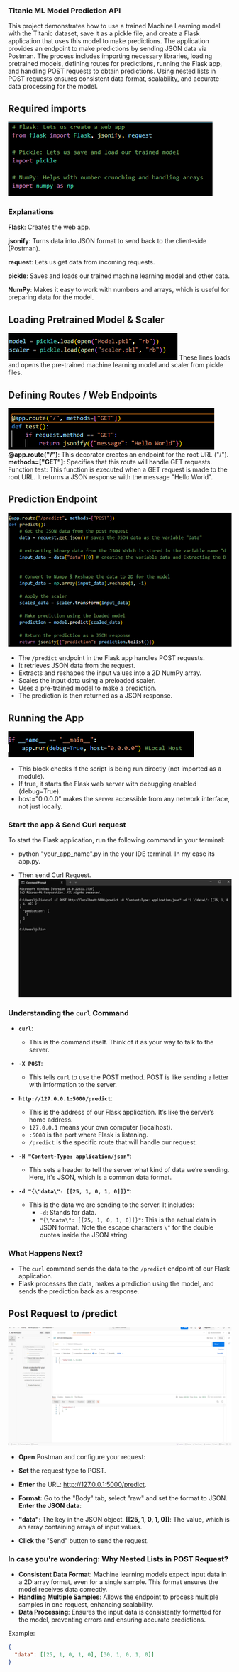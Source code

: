 ### Titanic ML Model Prediction API
This project demonstrates how to use a trained Machine Learning model with the Titanic dataset, save it as a pickle file, and create a Flask application that uses this model to make predictions. The application provides an endpoint to make predictions by sending JSON data via Postman. The process includes importing necessary libraries, loading pretrained models, defining routes for predictions, running the Flask app, and handling POST requests to obtain predictions. Using nested lists in POST requests ensures consistent data format, scalability, and accurate data processing for the model.
## Required imports
![alt text](pictures/Imports.png)
### Explanations 

**Flask**: Creates the web app.

**jsonify**: Turns data into JSON format to send back to the client-side (Postman).

**request**: Lets us get data from incoming requests.

**pickle**: Saves and loads our trained machine learning model and other data.

**NumPy**: Makes it easy to work with numbers and arrays, which is useful for preparing data for the model.

## Loading Pretrained Model & Scaler
![alt text](pictures/Pickle_open.png)
These lines loads and opens the pre-trained machine learning model and scaler from pickle files.
## Defining Routes / Web Endpoints
![alt text](pictures/Def_routes.png)
**@app.route("/")**: This decorator creates an endpoint for the root URL ("/").
**methods=["GET"]**: Specifies that this route will handle GET requests.
Function test:
This function is executed when a GET request is made to the root URL.
It returns a JSON response with the message "Hello World".
## Prediction Endpoint
![alt text](pictures/predict_end.png)
- The `/predict` endpoint in the Flask app handles POST requests.
- It retrieves JSON data from the request.
- Extracts and reshapes the input values into a 2D NumPy array.
- Scales the input data using a preloaded scaler.
- Uses a pre-trained model to make a prediction.
- The prediction is then returned as a JSON response.
## Running the App
![alt text](pictures/Running_App.png)
- This block checks if the script is being run directly (not imported as a module).
- If true, it starts the Flask web server with debugging enabled (debug=True).
- host="0.0.0.0" makes the server accessible from any network interface, not just locally.

### Start the app & Send Curl request
To start the Flask application, run the following command in your terminal:

- python "your_app_name".py  in the your IDE terminal. In my case its app.py. 

- Then send Curl Request. 
![alt text](pictures/CMD_1.png)
### Understanding the `curl` Command

- **`curl`**:
  - This is the command itself. Think of it as your way to talk to the server.

- **`-X POST`**:
  - This tells `curl` to use the POST method. POST is like sending a letter with information to the server.

- **`http://127.0.0.1:5000/predict`**:
  - This is the address of our Flask application. It’s like the server’s home address.
  - `127.0.0.1` means your own computer (localhost).
  - `:5000` is the port where Flask is listening.
  - `/predict` is the specific route that will handle our request.

- **`-H "Content-Type: application/json"`**:
  - This sets a header to tell the server what kind of data we’re sending. Here, it's JSON, which is a common data format.

- **`-d "{\"data\": [[25, 1, 0, 1, 0]]}"`**:
  - This is the data we are sending to the server. It includes:
    - `-d`: Stands for data.
    - `"{\"data\": [[25, 1, 0, 1, 0]]}"`: This is the actual data in JSON format. Note the escape characters `\"` for the double quotes inside the JSON string.

### What Happens Next?

- The `curl` command sends the data to the `/predict` endpoint of our Flask application.
- Flask processes the data, makes a prediction using the model, and sends the prediction back as a response.


## Post Request to /predict
![alt text](pictures/postman_1.png)

- **Open** Postman and configure your request:

- **Set** the request type to POST.
- **Enter** the URL: http://127.0.0.1:5000/predict.
- **Format:** Go to the "Body" tab, select "raw" and set the format to JSON.
**Enter the JSON data**:
- **"data"**: The key in the JSON object.
**[[25, 1, 0, 1, 0]]**: The value, which is an array containing arrays of input values.
- **Click** the "Send" button to send the request.

### In case you're wondering: Why Nested Lists in POST Request?

- **Consistent Data Format**: Machine learning models expect input data in a 2D array format, even for a single sample. This format ensures the model receives data correctly.
- **Handling Multiple Samples**: Allows the endpoint to process multiple samples in one request, enhancing scalability.
- **Data Processing**: Ensures the input data is consistently formatted for the model, preventing errors and ensuring accurate predictions.

Example:
```json
{
  "data": [[25, 1, 0, 1, 0], [30, 1, 0, 1, 0]]
}
